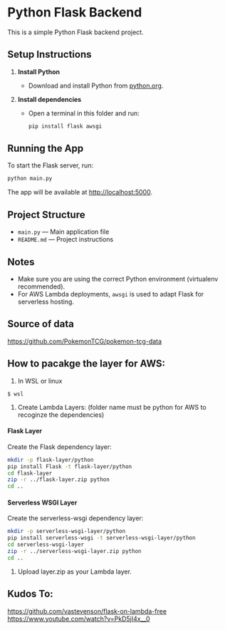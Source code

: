 
# Python Flask Backend

This is a simple Python Flask backend project.

## Setup Instructions

1. **Install Python**
	- Download and install Python from [python.org](https://www.python.org/downloads/).

2. **Install dependencies**
	- Open a terminal in this folder and run:
	  ```sh
	  pip install flask awsgi
	  ```

## Running the App

To start the Flask server, run:
```sh
python main.py
```

The app will be available at [http://localhost:5000](http://localhost:5000).

## Project Structure

- `main.py` — Main application file
- `README.md` — Project instructions

## Notes

- Make sure you are using the correct Python environment (virtualenv recommended).
- For AWS Lambda deployments, `awsgi` is used to adapt Flask for serverless hosting.


## Source of data

https://github.com/PokemonTCG/pokemon-tcg-data


## How to pacakge the layer for AWS:
1. In WSL or linux
```
$ wsl
```

1. Create Lambda Layers:
(folder name must be python for AWS to recoginze the dependencies)

#### Flask Layer

Create the Flask dependency layer:

```bash
mkdir -p flask-layer/python
pip install Flask -t flask-layer/python
cd flask-layer
zip -r ../flask-layer.zip python
cd ..
```

#### Serverless WSGI Layer

Create the serverless-wsgi dependency layer:

```bash
mkdir -p serverless-wsgi-layer/python
pip install serverless-wsgi -t serverless-wsgi-layer/python
cd serverless-wsgi-layer
zip -r ../serverless-wsgi-layer.zip python
cd ..
```

1. Upload layer.zip as your Lambda layer.


## Kudos To:
https://github.com/vastevenson/flask-on-lambda-free
https://www.youtube.com/watch?v=PkD5jI4x__0
